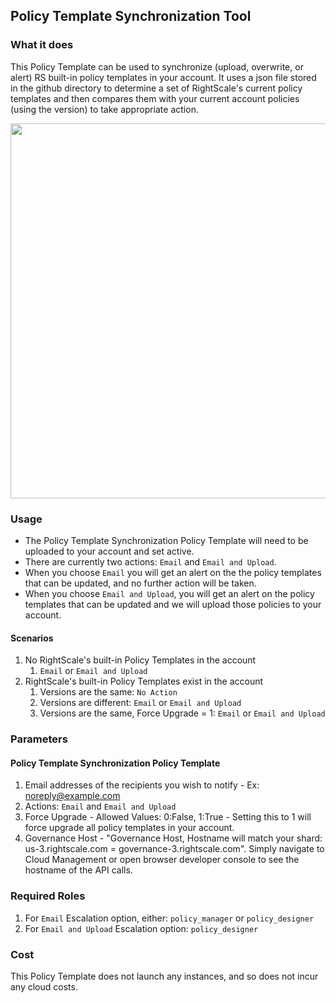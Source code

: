 ## Policy Template Synchronization Tool

### What it does

This Policy Template can be used to synchronize (upload, overwrite, or alert) RS built-in policy templates in your account. It uses a json file stored in the github directory to determine a set of RightScale's current policy templates and then compares them with your current account policies (using the version) to take appropriate action.

<img src="https://github.com/rightscale/policy_templates/tree/master/operational/policy_sync/policy_sync.png" width="600">

### Usage

- The Policy Template Synchronization Policy Template will need to be uploaded to your account and set active. 
- There are currently two actions: `Email` and `Email and Upload`. 
- When you choose `Email` you will get an alert on the the policy templates that can be updated, and no further action will be taken. 
- When you choose `Email and Upload`, you will get an alert on the policy templates that can be updated and we will upload those policies to your account. 

#### Scenarios

1. No RightScale's built-in Policy Templates in the account
   1. `Email` or `Email and Upload`
1. RightScale's built-in Policy Templates exist in the account
   1. Versions are the same: `No Action`
   2. Versions are different: `Email` or `Email and Upload`
   3. Versions are the same, Force Upgrade = 1: `Email` or `Email and Upload`

### Parameters

#### Policy Template Synchronization Policy Template

1. Email addresses of the recipients you wish to notify - Ex: noreply@example.com
2. Actions: `Email` and `Email and Upload`
3. Force Upgrade - Allowed Values: 0:False, 1:True - Setting this to 1 will force upgrade all policy templates in your account. 
4. Governance Host - "Governance Host, Hostname will match your shard: us-3.rightscale.com = governance-3.rightscale.com". Simply navigate to Cloud Management or open browser developer console to see the hostname of the API calls. 

### Required Roles
1. For `Email` Escalation option, either: `policy_manager` or `policy_designer`
2. For `Email and Upload` Escalation option: `policy_designer`

### Cost

This Policy Template does not launch any instances, and so does not incur any cloud costs.

